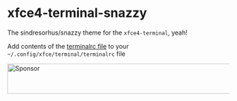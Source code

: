# xfce4-terminal-snazzy
The sindresorhus/snazzy theme for the `xfce4-terminal`, yeah!

Add contents of the [terminalrc file](./terminalrc) to your `~/.config/xfce/terminal/terminalrc` file

<a target='_blank' rel='nofollow' href='https://app.codesponsor.io/link/K7yYzzA5nb2ZDR4GTKmgUdfe/olstenlarck/xfce4-terminal-snazzy'>
  <img alt='Sponsor' width='888' height='68' src='https://app.codesponsor.io/embed/K7yYzzA5nb2ZDR4GTKmgUdfe/olstenlarck/xfce4-terminal-snazzy.svg' />
</a>
